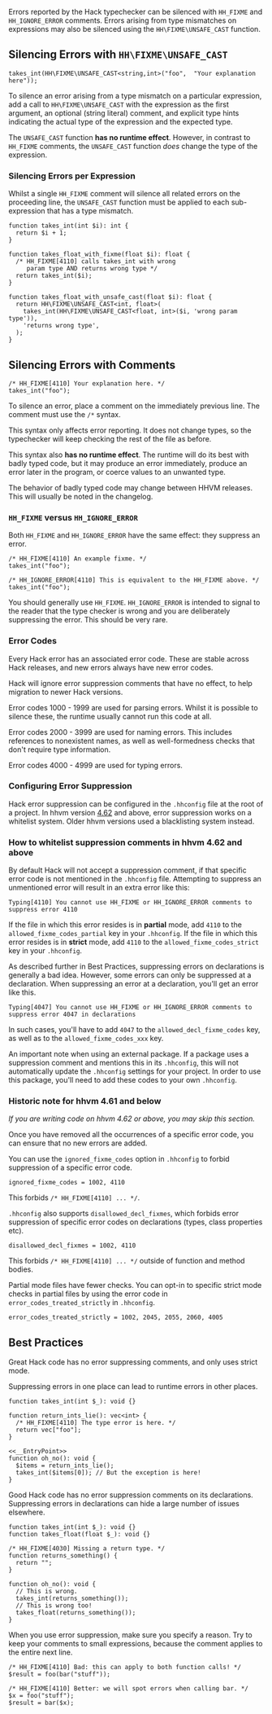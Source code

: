 Errors reported by the Hack typechecker can be silenced with
`HH_FIXME` and `HH_IGNORE_ERROR` comments. Errors arising from type mismatches
on expressions may also be silenced using the `HH\FIXME\UNSAFE_CAST` function.

## Silencing Errors with `HH\FIXME\UNSAFE_CAST`

```no-extract
takes_int(HH\FIXME\UNSAFE_CAST<string,int>("foo",  "Your explanation here"));
```

To silence an error arising from a type mismatch on a particular expression,
add a call to `HH\FIXME\UNSAFE_CAST` with the expression as the first argument,
an optional (string literal) comment, and explicit type hints indicating the
actual type of the expression and the expected type.

The `UNSAFE_CAST` function **has no runtime effect**. However, in contrast
to `HH_FIXME` comments, the `UNSAFE_CAST` function _does_ change the type of the
expression.

### Silencing Errors per Expression

Whilst a single `HH_FIXME` comment will silence all related errors on the
proceeding line, the `UNSAFE_CAST` function must be applied to each
sub-expression that has a type mismatch.

```Hack file:takes_int.hack
function takes_int(int $i): int {
  return $i + 1;
}

function takes_float_with_fixme(float $i): float {
  /* HH_FIXME[4110] calls takes_int with wrong
     param type AND returns wrong type */
  return takes_int($i);
}
```

```Hack file:takes_int.hack
function takes_float_with_unsafe_cast(float $i): float {
  return HH\FIXME\UNSAFE_CAST<int, float>(
    takes_int(HH\FIXME\UNSAFE_CAST<float, int>($i, 'wrong param type')),
    'returns wrong type',
  );
}
```

## Silencing Errors with Comments

```Hack file:takes_int.hack
/* HH_FIXME[4110] Your explanation here. */
takes_int("foo");
```

To silence an error, place a comment on the immediately previous
line. The comment must use the `/*` syntax.

This syntax only affects error reporting. It does not change types,
so the typechecker will keep checking the rest of the file as before.

This syntax also **has no runtime effect**. The runtime will do its
best with badly typed code, but it may produce an error immediately,
produce an error later in the program, or coerce values to an unwanted
type.

The behavior of badly typed code may change between HHVM
releases. This will usually be noted in the changelog.

### `HH_FIXME` versus `HH_IGNORE_ERROR`

Both `HH_FIXME` and `HH_IGNORE_ERROR` have the same effect: they
suppress an error.

```Hack file:takes_int.hack
/* HH_FIXME[4110] An example fixme. */
takes_int("foo");

/* HH_IGNORE_ERROR[4110] This is equivalent to the HH_FIXME above. */
takes_int("foo");
```

You should generally use `HH_FIXME`. `HH_IGNORE_ERROR` is intended to
signal to the reader that the type checker is wrong and you are
deliberately suppressing the error. This should be very rare.

### Error Codes

Every Hack error has an associated error code. These are stable across
Hack releases, and new errors always have new error codes.

Hack will ignore error suppression comments that have no effect, to
help migration to newer Hack versions.

Error codes 1000 - 1999 are used for parsing errors. Whilst it is
possible to silence these, the runtime usually cannot run this code at
all.

Error codes 2000 - 3999 are used for naming errors. This includes
references to nonexistent names, as well as well-formedness checks
that don't require type information.

Error codes 4000 - 4999 are used for typing errors.

### Configuring Error Suppression

Hack error suppression can be configured in the `.hhconfig` file at the root of a project.
In hhvm version [4.62](https://hhvm.com/blog/2020/06/16/hhvm-4.62.html) and above, error suppression works on a whitelist system.
Older hhvm versions used a blacklisting system instead.

### How to whitelist suppression comments in hhvm 4.62 and above

By default Hack will not accept a suppression comment, if that specific error code is not mentioned in the `.hhconfig` file.
Attempting to suppress an unmentioned error will result in an extra error like this:

```
Typing[4110] You cannot use HH_FIXME or HH_IGNORE_ERROR comments to suppress error 4110
```

If the file in which this error resides is in **partial** mode, add `4110` to the `allowed_fixme_codes_partial` key in your `.hhconfig`.
If the file in which this error resides is in **strict** mode, add `4110` to the `allowed_fixme_codes_strict` key in your `.hhconfig`.

As described further in Best Practices, suppressing errors on declarations is generally a bad idea. However, some errors can only be suppressed at a declaration. When suppressing an error at a declaration, you'll get an error like this.

```
Typing[4047] You cannot use HH_FIXME or HH_IGNORE_ERROR comments to suppress error 4047 in declarations
```

In such cases, you'll have to add `4047` to the `allowed_decl_fixme_codes` key, as well as to the `allowed_fixme_codes_xxx` key.

An important note when using an external package. If a package uses a suppression comment and mentions this in its `.hhconfig`, this will not automatically update the `.hhconfig` settings for your project. In order to use this package, you'll need to add these codes to your own `.hhconfig`.

### Historic note for hhvm 4.61 and below

*If you are writing code on hhvm 4.62 or above, you may skip this section.*

Once you have removed all the occurrences of a specific error code,
you can ensure that no new errors are added.

You can use the `ignored_fixme_codes` option in `.hhconfig` to forbid
suppression of a specific error code.

```
ignored_fixme_codes = 1002, 4110
```

This forbids `/* HH_FIXME[4110] ... */`.

`.hhconfig` also supports `disallowed_decl_fixmes`, which forbids
error suppression of specific error codes on declarations (types,
class properties etc).

```
disallowed_decl_fixmes = 1002, 4110
```

This forbids `/* HH_FIXME[4110] ... */` outside of function and method
bodies.

Partial mode files have fewer checks. You can opt-in to specific
strict mode checks in partial files by using the error code in
`error_codes_treated_strictly` in `.hhconfig`.

```
error_codes_treated_strictly = 1002, 2045, 2055, 2060, 4005
```

## Best Practices

Great Hack code has no error suppressing comments, and only uses
strict mode.

Suppressing errors in one place can lead to runtime errors in other
places.

```
function takes_int(int $_): void {}

function return_ints_lie(): vec<int> {
  /* HH_FIXME[4110] The type error is here. */
  return vec["foo"];
}

<<__EntryPoint>>
function oh_no(): void {
  $items = return_ints_lie();
  takes_int($items[0]); // But the exception is here!
}
```

Good Hack code has no error suppression comments on its
declarations. Suppressing errors in declarations can hide a large
number of issues elsewhere.

```
function takes_int(int $_): void {}
function takes_float(float $_): void {}

/* HH_FIXME[4030] Missing a return type. */
function returns_something() {
  return "";
}

function oh_no(): void {
  // This is wrong.
  takes_int(returns_something());
  // This is wrong too!
  takes_float(returns_something());
}
```

When you use error suppression, make sure you specify a reason. Try to
keep your comments to small expressions, because the comment applies
to the entire next line.

```
/* HH_FIXME[4110] Bad: this can apply to both function calls! */
$result = foo(bar("stuff"));

/* HH_FIXME[4110] Better: we will spot errors when calling bar. */
$x = foo("stuff");
$result = bar($x);
```
